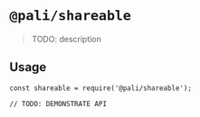 # `@pali/shareable`

> TODO: description

## Usage

```
const shareable = require('@pali/shareable');

// TODO: DEMONSTRATE API
```
